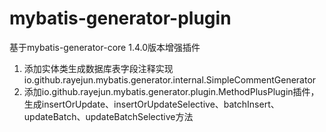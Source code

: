 # mybatis-generator-plugin
基于mybatis-generator-core 1.4.0版本增强插件
1. 添加实体类生成数据库表字段注释实现io.github.rayejun.mybatis.generator.internal.SimpleCommentGenerator
2. 添加io.github.rayejun.mybatis.generator.plugin.MethodPlusPlugin插件，生成insertOrUpdate、insertOrUpdateSelective、batchInsert、updateBatch、updateBatchSelective方法
